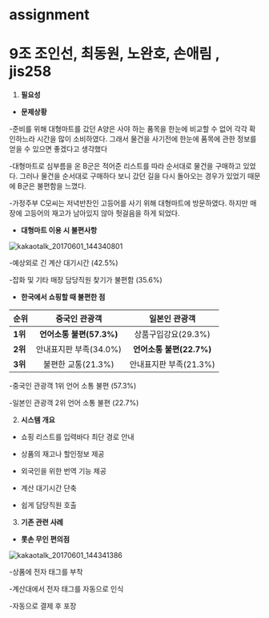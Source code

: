 # assignment
# 9조 조인선, 최동원, 노완호, 손애림  ,   jis258

 


 

1. **필요성**

* **문제상황**

-준비를 위해 대형마트를 갔던 A양은 사야 하는 품목을 한눈에 비교할 수 없어 각각 확인하느라 시간을 많이 소비하였다. 그래서 물건을 사기전에 한눈에 품목에 관한 정보를 얻을 수 있으면 좋겠다고 생각했다

-대형마트로 심부름을 온 B군은 적어준 리스트를 따라 순서대로 물건을 구매하고 있었다. 그러나 물건을 순서대로 구매하다 보니 갔던 길을 다시 돌아오는 경우가 있었기 때문에 B군은 불편함을 느꼈다.

-가정주부 C모씨는 저녁반찬인 고등어를 사기 위해 대형마트에 방문하였다. 하지만 매장에 고등어의 재고가 남아있지 않아 헛걸음을 하게 되었다.

* **대형마트 이용 시 불편사항**

![kakaotalk_20170601_144340801](https://cloud.githubusercontent.com/assets/28799294/26666088/e79c42fe-46d8-11e7-83b8-93f209aa7444.png)

-예상외로 긴 계산 대기시간 (42.5%)

-잡화 및 기타 매장 담당직원 찾기가 불편함 (35.6%)






* **한국에서 쇼핑할 때 불편한 점**


| **순위** | **중국인 관광객** | **일본인 관광객** |
| ---------------- |:----------------:|:---------:|
| **1위** | **언어소통 불편(57.3%)**| 상품구입강요(29.3%) |
| **2위** | 안내표지판 부족(34.0%) | **언어소통 불편(22.7%)** |
| **3위** | 불편한 교통(21.3%) | 안내표지판 부족(21.3%) |

-중국인 관광객 1위 언어 소통 불편 (57.3%)

-일본인 관광객 2위 언어 소통 불편 (22.7%)

 

 

 

 

 

2. **시스템 개요**

* 쇼핑 리스트를 입력바다 최단 경로 안내

* 상품의 재고나 할인정보 제공

* 외국인을 위한 번역 기능 제공

* 계산 대기시간 단축

* 쉽게 담당직원 호출

3. **기존 관련 사례**

* **롯손 무인 편의점**

![kakaotalk_20170601_144341386](https://cloud.githubusercontent.com/assets/28799294/26666086/e78f99f0-46d8-11e7-87a2-cd6f9a1222df.png)

-상품에 전자 태그를 부착

-계산대에서 전자 태그를 자동으로 인식

-자동으로 결제 후 포장
